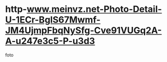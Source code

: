 # http-www.meinvz.net-Photo-Detail-U-1ECr-BglS67Mwmf-JM4UjmpFbqNySfg-Cve91VUGq2A-A-u247e3c5-P-u3d3
foto
